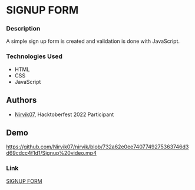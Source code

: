 # SIGNUP FORM 

### Description

A simple sign up form is created and validation is done with JavaScript.

### Technologies Used

- HTML
- CSS
- JavaScript

## Authors

- [Nirvik07](https://github.com/Nirvik07), Hacktoberfest 2022 Participant

## Demo

https://github.com/Nirvik07/nirvik/blob/732a62e0ee7407749275363746d3d69cdcc4f1d1/Signup%20video.mp4

### Link

[SIGNUP FORM]()
